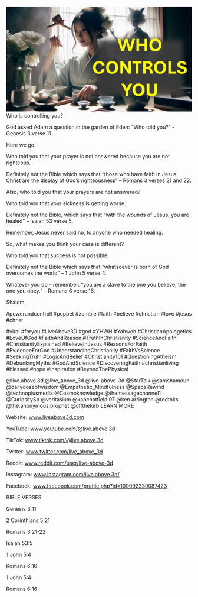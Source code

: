 ![Video cover image](../cover.jpg "cover photo")
Who is controlling you?

God asked Adam a question in the garden of Eden: “Who told you?” - Genesis 3 verse 11.

Here we go. 

Who told you that your prayer is not answered because you are not righteous.

Definitely not the Bible which says that “those who have faith in Jesus Christ are the display of God’s righteousness” – Romans 3 verses 21 and 22.

Also, who told you that your prayers are not answered?

Who told you that your sickness is getting worse.

Definitely not the Bible, which says that “with the wounds of Jesus, you are healed” – Isaiah 53 verse 5.

Remember, Jesus never said no, to anyone who needed healing.

So, what makes you think your case is different?

Who told you that success is not possible. 

Definitely not the Bible which says that “whatsoever is born of God overcomes the world” – 1 John 5 verse 4.

Whatever you do – remember: “you are a slave to the one you believe; the one you obey.” – Romans 6 verse 16.

Shalom.


#powerandcontroll #puppet #zombie #faith #believe #christian #love #jesus #christ 

#viral #foryou #LiveAbove3D #god #YHWH #Yahweh #ChristianApologetics #LoveOfGod #FaithAndReason #TruthInChristianity #ScienceAndFaith #ChristianityExplained #BelieveInJesus #ReasonsForFaith #EvidenceForGod #UnderstandingChristianity #FaithVsScience #SeekingTruth #LogicAndBelief #Christianity101 #QuestioningAtheism #DebunkingMyths #GodAndScience #DiscoveringFaith #christianliving #blessed #hope #inspiration #BeyondThePhysical

@live.above.3d @live_above_3d @live-above-3d @StarTalk @samshamoun @dailydoseofwisdom @Empathetic_Mindfulness @SpaceRewind @technoplusmedia @Cosmoknowledge @themessagechannel1 @CuriositySp @veritasium @kapchatfield.07 @ken.arrington @tedtoks @the.anonymous.prophet @offthekirb 
LEARN MORE

Website: www.liveabove3d.com

YouTube: www.youtube.com/@live.above.3d

TikTok: www.tiktok.com/@live.above.3d

Twitter: www.twitter.com/live_above_3d

Reddit: www.reddit.com/user/live-above-3d

Instagram: www.instagram.com/live.above.3d/

Facebook: www.facebook.com/profile.php?id=100092339087423


BIBLE VERSES

Genesis 3:11

2 Corinthians 5:21

Romans 3:21-22

Isaiah 53:5

1 John 5:4

Romans 6:16

1 John 5:4

Romans 6:16